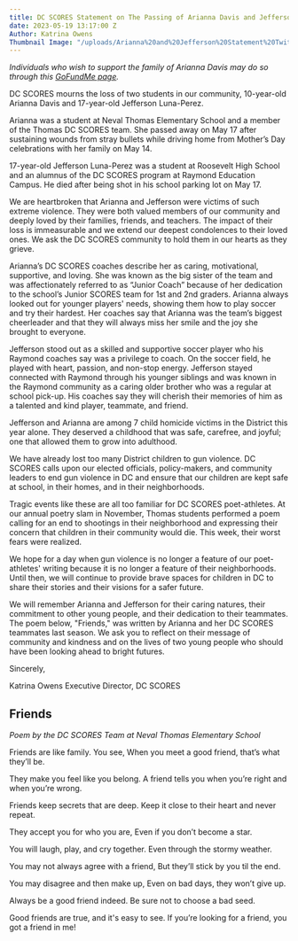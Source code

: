 ```yaml
---
title: DC SCORES Statement on The Passing of Arianna Davis and Jefferson Luna-Perez
date: 2023-05-19 13:17:00 Z
Author: Katrina Owens
Thumbnail Image: "/uploads/Arianna%20and%20Jefferson%20Statement%20Twitter.png"
---
```


*Individuals who wish to support the family of Arianna Davis may do so through this [GoFundMe page](https://www.gofundme.com/f/help-ariannas-family-after-mothers-day-shooting?utm_campaign=p_cp\+share-sheet&utm_content=undefined&utm_medium=copy_link_all&utm_source=customer&utm_term=undefined).*













DC SCORES mourns the loss of two students in our community, 10-year-old Arianna Davis and 17-year-old Jefferson Luna-Perez.

Arianna was a student at Neval Thomas Elementary School and a member of the Thomas DC SCORES team. She passed away on May 17 after sustaining wounds from stray bullets while driving home from Mother’s Day celebrations with her family on May 14.

17-year-old Jefferson Luna-Perez was a student at Roosevelt High School and an alumnus of the DC SCORES program at Raymond Education Campus. He died after being shot in his school parking lot on May 17.

We are heartbroken that Arianna and Jefferson were victims of such extreme violence. They were both valued members of our community and deeply loved by their families, friends, and teachers. The impact of their loss is immeasurable and we extend our deepest condolences to their loved ones. We ask the DC SCORES community to hold them in our hearts as they grieve.

Arianna’s DC SCORES coaches describe her as caring, motivational, supportive, and loving. She was known as the big sister of the team and was affectionately referred to as “Junior Coach” because of her dedication to the school’s Junior SCORES team for 1st and 2nd graders. Arianna always looked out for younger players' needs, showing them how to play soccer and try their hardest. Her coaches say that Arianna was the team’s biggest cheerleader and that they will always miss her smile and the joy she brought to everyone.

Jefferson stood out as a skilled and supportive soccer player who his Raymond coaches say was a privilege to coach. On the soccer field, he played with heart, passion, and non-stop energy. Jefferson stayed connected with Raymond through his younger siblings and was known in the Raymond community as a caring older brother who was a regular at school pick-up. His coaches say they will cherish their memories of him as a talented and kind player, teammate, and friend.

Jefferson and Arianna are among 7 child homicide victims in the District this year alone. They deserved a childhood that was safe, carefree, and joyful; one that allowed them to grow into adulthood.

We have already lost too many District children to gun violence. DC SCORES calls upon our elected officials, policy-makers, and community leaders to end gun violence in DC and ensure that our children are kept safe at school, in their homes, and in their neighborhoods.

Tragic events like these are all too familiar for DC SCORES poet-athletes. At our annual poetry slam in November, Thomas students performed a poem calling for an end to shootings in their neighborhood and expressing their concern that children in their community would die. This week, their worst fears were realized.

We hope for a day when gun violence is no longer a feature of our poet-athletes' writing because it is no longer a feature of their neighborhoods. Until then, we will continue to provide brave spaces for children in DC to share their stories and their visions for a safer future.

We will remember Arianna and Jefferson for their caring natures, their commitment to other young people, and their dedication to their teammates. The poem below, "Friends," was written by Arianna and her DC SCORES teammates last season. We ask you to reflect on their message of community and kindness and on the lives of two young people who should have been looking ahead to bright futures.

Sincerely,

Katrina Owens
Executive Director, DC SCORES

## Friends

*Poem by the DC SCORES Team at Neval Thomas Elementary School*

Friends are like family. You see,
When you meet a good friend, that’s what they’ll be.

They make you feel like you belong.
A friend tells you when you’re right and when you’re wrong.

Friends keep secrets that are deep.
Keep it close to their heart and never repeat.

They accept you for who you are,
Even if you don’t become a star.

You will laugh, play, and cry together.
Even through the stormy weather.

You may not always agree with a friend,
But they’ll stick by you til the end.

You may disagree and then make up,
Even on bad days, they won’t give up.

Always be a good friend indeed.
Be sure not to choose a bad seed.

Good friends are true, and it's easy to see.
If you’re looking for a friend, you got a friend in me!
